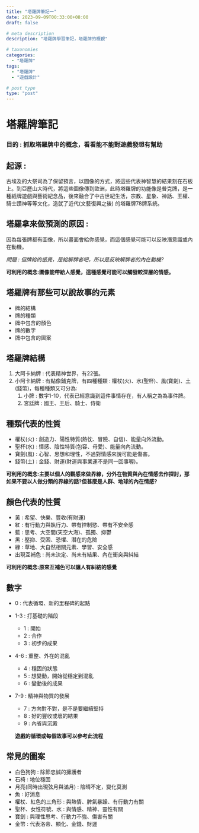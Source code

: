 ```yaml
---
title: "塔羅牌筆記一"
date: 2023-09-09T00:33:00+08:00
draft: false

# meta description
description: "塔羅牌學習筆記，塔羅牌的概觀"

# taxonomies
categories: 
  - "塔羅牌"
tags:
  - "塔羅牌"
  - "遊戲設計"

# post type
type: "post"
---
```

# 塔羅牌筆記

### 目的 : 抓取塔羅牌中的概念，看看能不能對遊戲發想有幫助

## 起源 :

古埃及的大祭司為了保留預言，以圖像的方式，將這些代表神智慧的結果刻在石板上。到亞歷山大時代，將這些圖像傳到歐洲，此時塔羅牌的功能像是普克牌，是一種紙牌遊戲與藝術紀念品，後來融合了中古世紀生活，宗教、星象、神話、王權、騎士蹟神等等文化，造就了近代(文藝復興之後) 的塔羅牌78牌系統。



## 塔羅拿來做預測的原因 :

 因為每張牌都有圖像，所以畫面會給你感覺，而這個感覺可能可以反映潛意識或內在動機。

*問題 : 但牌給的感覺，是給解牌者吧，所以是反映解牌者的內在動機?*

**可利用的概念:圖像能帶給人感覺，這種感覺可能可以觸發較深層的情感。**



## 塔羅牌有那些可以說故事的元素

- 牌的結構
- 牌的種類
- 牌中包含的顏色
- 牌的數字
- 牌中包含的圖案



## **塔羅牌結構** 

1. 大阿卡納牌 : 代表精神世界，有22張。
2. 小阿卡納牌 : 有點像鋪克牌，有四種種類 : 權杖(火)、水(聖杯)、風(寶劍)、土(錢幣)，每種種類又可分為:
   1. 小牌 : 數字1-10，代表已經意識到這件事情存在，有人稱之為為事件牌。
   2. 宮廷牌 : 國王、王后、騎士、侍衛

## 種類代表的性質

- 權杖(火) : 創造力、陽性特質(熱忱、冒險、自信)、能量向外流動。
- 聖杯(水) : 情感、陰性特質(包容、母愛)、能量向內流動。
- 寶劍(風) : 心智、思想和理性，不過對情感來說可能是傷害。
- 錢幣(土) : 金錢、財運(財運與事業運不是同一回事喔)。

**可利用的概念:主要以個人的觀感來做界線，分外在物質與內在情感去作探討，那如果不要以人做分類的界線的話?但甚麼是人群、地球的內在情感?**

## 顏色代表的性質

- 黃 : 希望、快樂、豐收(有財運)
- 紅 : 有行動力與執行力、帶有控制慾、帶有不安全感
- 藍 : 思考、大空間(天空大海)、孤獨、抑鬱
- 黑 : 壓抑、受困、恐懼、潛在的危險
- 綠 : 草地、大自然相關元素、學習、安全感
- 出現互補色 : 尚未決定、尚未有結果、內在衝突與糾結

**可利用的概念:原來互補色可以讓人有糾結的感覺**

## 數字

- 0 : 代表循環、新的里程碑的起點

- 1-3 : 打基礎的階段

  - 1 : 開始
  - 2 : 合作
  - 3 : 初步的成果

- 4-6 : 重整、外在的混亂

  - 4 : 穩固的狀態
  - 5 : 想變動，開始從穩定到混亂
  - 6 : 變動後的成果

- 7-9 : 精神與物質的發展

  - 7 : 方向對不對，是不是要繼續堅持
  - 8 : 好的豐收或壞的結果
  - 9 : 內省與沉澱

  **遊戲的循環或每個故事可以參考此流程**

## 常見的圖案

- 白色狗狗 : 除節忠誠的擁護者
- 石椅 : 地位穩固
- 月亮(同時出現弦月與滿月) : 陰晴不定，變化莫測
- 魚 : 好消息
- 權杖、紅色的三角形 : 與熱情、脾氣暴躁、有行動力有關
- 聖杯、女性符號、水 : 與情感、精神、靈性有關
- 寶劍 : 與理性思考、行動力不強、傷害有關
- 金幣 : 代表洛帝、顯化、金錢、財運